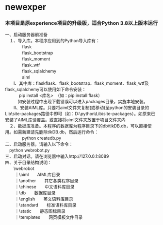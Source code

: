 # newexper
### 本项目是原experience项目的升级版，适合Python 3.8以上版本运行
一、启动服务器前准备<br>
　１、导入库。本程序应用到的Python导入库有：<br>
　　　　flask<br>
　　　　flask_bootstrap<br>
　　　　flask_moment<br>
　　　　flask_wtf<br>
　　　　flask_sqlalchemy<br>
　　　　aiml<br>
　　I、其中库：flaskflask、flask_bootstrap、flask_moment、flask_wtf及flask_sqlalchemy可以使用如下命令安装：<br>
  　　　pip install <库名>　（如：pip install flask）<br>
　　　如安装过程中出现下载错误可以进入packages目录，实施本地安装。<br>
　　II、安装AIML库。只要将aiml文件夹复制(或移动)至python的安装目录的Lib\site-packages路径中即可（如：D:\python\Lib\site-packages）。如原来已安装了AIML库请覆盖。或直接将aiml文件夹放置于项目文件夹内<br>
　２、数据库准备。本程序的数据库为程序目录下的db\tlkDB.db，可以直接使用。如需新建请先删除tlkDB.db，然后运行命令：<br>
　　　　python createdb.py <br> 
二、启动服务器。请输入以下命令：<br>
　python webrobot.py <br>
三、启动对话。请在浏览器中输入http://127.0.0.1:8089<br>
四、关于目录结构说明：<br>
　　\webrobot<br>
  　　｜\aiml　　AIML库目录<br>
  　　｜\another　　其它各类程序目录<br>
  　　｜\chinese　　中文语料库目录<br>
  　　｜\db　　数据库目录<br>
  　　｜\english　　英文语料库目录<br>
  　　｜\standard　　标准语料库目录<br>
  　　｜\static　　静态图标目录<br>
  　　｜\templates　　网页模板文件目录<br>
     　

